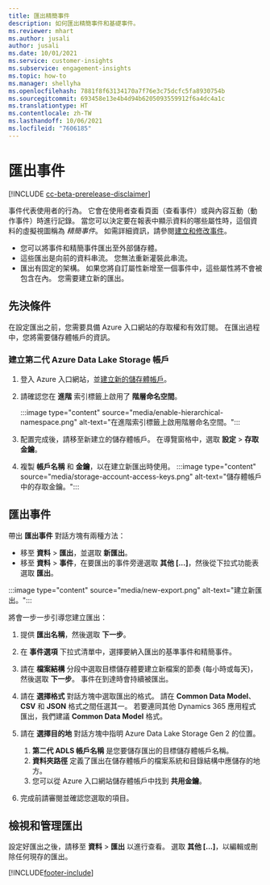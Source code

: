 ```yaml
---
title: 匯出精簡事件
description: 如何匯出精簡事件和基礎事件。
ms.reviewer: mhart
ms.author: jusali
author: jusali
ms.date: 10/01/2021
ms.service: customer-insights
ms.subservice: engagement-insights
ms.topic: how-to
ms.manager: shellyha
ms.openlocfilehash: 7881f8f63134170a7f76e3c75dcfc5fa8930754b
ms.sourcegitcommit: 693458e13e4b4d94b6205093559912f6a4dc4a1c
ms.translationtype: HT
ms.contentlocale: zh-TW
ms.lasthandoff: 10/06/2021
ms.locfileid: "7606185"
---
```

# <a name="export-events"></a>匯出事件

[!INCLUDE [cc-beta-prerelease-disclaimer](includes/cc-beta-prerelease-disclaimer.md)]

事件代表使用者的行為。 它會在使用者查看頁面（查看事件）或與內容互動（動作事件）時進行記錄。 當您可以決定要在報表中顯示資料的哪些屬性時，這個資料的虛擬視圖稱為 *精簡事件*。 如需詳細資訊，請參閱[建立和修改事件](refined-events.md)。

- 您可以將事件和精簡事件匯出至外部儲存體。 
- 這些匯出是向前的資料串流。 您無法重新灌裝此串流。 
- 匯出有固定的架構。 如果您將自訂屬性新增至一個事件中，這些屬性將不會被包含在內。 您需要建立新的匯出。

## <a name="prerequisites"></a>先決條件

在設定匯出之前，您需要具備 Azure 入口網站的存取權和有效訂閱。 在匯出過程中，您將需要儲存體帳戶的資訊。 

### <a name="create-an-azure-data-lake-storage-gen-2-accounts"></a>建立第二代 Azure Data Lake Storage 帳戶

1. 登入 Azure 入口網站，並[建立新的儲存體帳戶](/azure/storage/common/storage-account-create)。 

1. 請確認您在 **進階** 索引標籤上啟用了 **階層命名空間**。 

   :::image type="content" source="media/enable-hierarchical-namespace.png" alt-text="在進階索引標籤上啟用階層命名空間。":::

1. 配置完成後，請移至新建立的儲存體帳戶。 在導覽窗格中，選取 **設定** > **存取金鑰**。 

1. 複製 **帳戶名稱** 和 **金鑰**，以在建立新匯出時使用。
   :::image type="content" source="media/storage-account-access-keys.png" alt-text="儲存體帳戶中的存取金鑰。":::

## <a name="export-events"></a>匯出事件

帶出 **匯出事件** 對話方塊有兩種方法： 
- 移至 **資料** > **匯出**，並選取 **新匯出**。
- 移至 **資料** > **事件**，在要匯出的事件旁邊選取 **其他 [...]**，然後從下拉式功能表選取 **匯出**。 

:::image type="content" source="media/new-export.png" alt-text="建立新匯出。":::

將會一步一步引導您建立匯出：

1. 提供 **匯出名稱**，然後選取 **下一步**。

1. 在 **事件選項** 下拉式清單中，選擇要納入匯出的基準事件和精簡事件。 

1. 請在 **檔案結構** 分段中選取目標儲存體要建立新檔案的節奏 (每小時或每天)，然後選取 **下一步**。 事件在到達時會持續被匯出。

1. 請在 **選擇格式** 對話方塊中選取匯出的格式。 請在 **Common Data Model**、**CSV** 和 **JSON** 格式之間任選其一。 若要連同其他 Dynamics 365 應用程式匯出，我們建議 **Common Data Model** 格式。

1. 請在 **選擇目的地** 對話方塊中指明 Azure Data Lake Storage Gen 2 的位置。
    1. **第二代 ADLS 帳戶名稱** 是您要儲存匯出的目標儲存體帳戶名稱。 
    1. **資料夾路徑** 定義了匯出在儲存體帳戶的檔案系統和目錄結構中應儲存的地方。
    1. 您可以從 Azure 入口網站儲存體帳戶中找到 **共用金鑰**。

1. 完成前請審閱並確認您選取的項目。

## <a name="view-and-manage-exports"></a>檢視和管理匯出

設定好匯出之後，請移至 **資料** > **匯出** 以進行查看。 選取 **其他 [...]**，以編輯或刪除任何現存的匯出。


[!INCLUDE[footer-include](../includes/footer-banner.md)]
